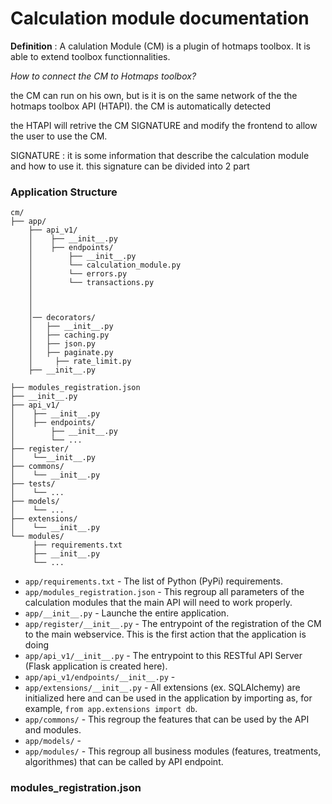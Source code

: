 
# Calculation module documentation

**Definition** :
A calulation Module (CM) is a plugin of hotmaps toolbox. It is able to extend toolbox functionnalities.

*How to connect the CM to Hotmaps toolbox?*

the CM can run on his own, but is it is on the same network of the the hotmaps toolbox API (HTAPI). the CM is automatically detected
 
the HTAPI will retrive the CM SIGNATURE and modify the frontend to allow the user to use the CM.

SIGNATURE :
    it is some information that describe the calculation module and how to use it. this signature can be divided into 2 part




### Application Structure


```
cm/
├── app/
    ├── api_v1/
    │    ├── __init__.py
    │    ├── endpoints/
    │        ├── __init__.py
    │        └── calculation_module.py
    │        └── errors.py
    │        └── transactions.py
    │     
    │ 
    │ 
    │── decorators/
    │   ├── __init__.py
    │   ├── caching.py
    │   ├── json.py
    │   ├── paginate.py
    │     ├── rate_limit.py
    ├── __init__.py
    
├── modules_registration.json
├── __init__.py
├── api_v1/
│    ├── __init__.py
│    ├── endpoints/
│        ├── __init__.py
│        └── ...
├── register/
│    └──__init__.py
├── commons/
│    └── __init__.py
├── tests/
│    └── ...
├── models/
│    └── ...
├── extensions/
│    └── __init__.py
└── modules/
     ├── requirements.txt
     ├── __init__.py
     └── ...

```
* `app/requirements.txt` - The list of Python (PyPi) requirements.
* `app/modules_registration.json` - This regroup all parameters of the calculation modules that the main API will need to work properly.
* `app/__init__.py` - Launche the entire application.
* `app/register/__init__.py` - The entrypoint of the registration of the CM to the main webservice. This is the first action that the application is doing 
* `app/api_v1/__init__.py` - The entrypoint to this RESTful API Server (Flask application is created here).
* `app/api_v1/endpoints/__init__.py` - 
* `app/extensions/__init__.py` - All extensions (ex. SQLAlchemy) are initialized here and can be used in the application by importing as, for example, 
    `from app.extensions import db`.
* `app/commons/` - This regroup the features that can be used by the API and modules.
* `app/models/` - 
* `app/modules/` - This regroup all business modules (features, treatments, algorithmes) that can be called by API endpoint.


### modules_registration.json




```json


```
